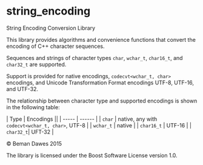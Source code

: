 # string_encoding
String Encoding Conversion Library

This library provides algorithms and convenience functions that convert the
encoding of C++ character sequences.

Sequences and strings of character types `char`, `wchar_t`, `char16_t`, and `char32_t`
are supported.

Support is provided for native encodings, `codecvt<wchar_t, char>` encodings, and
Unicode Transformation Format encodings UTF-8, UTF-16, and UTF-32.

The relationship between character type and supported encodings is shown in the
following table:

| Type | Encodings ||
| ----- | ------ |
| `char` | native, any with `codecvt<wchar_t, char>`, UTF-8 |
| `wchar_t` | native |
| `char16_t` | UTF-16 |
| `char32_t`| UFT-32 |

© Beman Dawes 2015

The library is licensed under the Boost Software License version 1.0.
